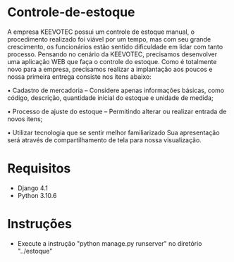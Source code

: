 # Controle-de-estoque

A empresa KEEVOTEC possui um controle de estoque manual, o procedimento realizado foi viável por um tempo, mas com seu grande crescimento, os funcionários estão sentido dificuldade em lidar com tanto processo.
Pensando no cenário da KEEVOTEC, precisamos desenvolver uma aplicação WEB que faça o controle do estoque. Como é totalmente novo para a empresa, precisamos realizar a implantação aos poucos e nossa primeira entrega consiste nos itens abaixo:

• Cadastro de mercadoria – Considere apenas informações básicas, como código, descrição, quantidade inicial do estoque e unidade de medida;

• Processo de ajuste do estoque – Permitindo alterar ou realizar entrada de novos itens;

• Utilizar tecnologia que se sentir melhor familiarizado Sua apresentação será através de compartilhamento de tela para nossa visualização. 

# Requisitos

- Django 4.1
- Python 3.10.6

# Instruções

- Execute a instrução "python manage.py runserver" no diretório "../estoque"
